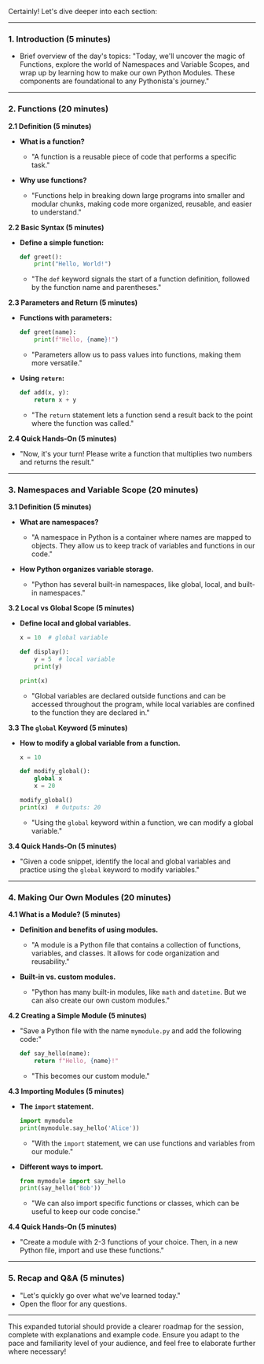 Certainly! Let's dive deeper into each section:

---

### 1. Introduction (5 minutes)

- Brief overview of the day's topics: "Today, we'll uncover the magic of Functions, explore the world of Namespaces and Variable Scopes, and wrap up by learning how to make our own Python Modules. These components are foundational to any Pythonista's journey."

---

### 2. Functions (20 minutes)

**2.1 Definition (5 minutes)**
- **What is a function?**
  - "A function is a reusable piece of code that performs a specific task."
  
- **Why use functions?**
  - "Functions help in breaking down large programs into smaller and modular chunks, making code more organized, reusable, and easier to understand."

**2.2 Basic Syntax (5 minutes)**
- **Define a simple function:**
  ```python
  def greet():
      print("Hello, World!")
  ```
  - "The `def` keyword signals the start of a function definition, followed by the function name and parentheses."

**2.3 Parameters and Return (5 minutes)**
- **Functions with parameters:**
  ```python
  def greet(name):
      print(f"Hello, {name}!")
  ```
  - "Parameters allow us to pass values into functions, making them more versatile."

- **Using `return`:**
  ```python
  def add(x, y):
      return x + y
  ```
  - "The `return` statement lets a function send a result back to the point where the function was called."

**2.4 Quick Hands-On (5 minutes)**
- "Now, it's your turn! Please write a function that multiplies two numbers and returns the result."

---

### 3. Namespaces and Variable Scope (20 minutes)

**3.1 Definition (5 minutes)**
- **What are namespaces?**
  - "A namespace in Python is a container where names are mapped to objects. They allow us to keep track of variables and functions in our code."

- **How Python organizes variable storage.**
  - "Python has several built-in namespaces, like global, local, and built-in namespaces."

**3.2 Local vs Global Scope (5 minutes)**
- **Define local and global variables.**
  ```python
  x = 10  # global variable

  def display():
      y = 5  # local variable
      print(y)

  print(x)
  ```
  - "Global variables are declared outside functions and can be accessed throughout the program, while local variables are confined to the function they are declared in."

**3.3 The `global` Keyword (5 minutes)**
- **How to modify a global variable from a function.**
  ```python
  x = 10

  def modify_global():
      global x
      x = 20

  modify_global()
  print(x)  # Outputs: 20
  ```
  - "Using the `global` keyword within a function, we can modify a global variable."

**3.4 Quick Hands-On (5 minutes)**
- "Given a code snippet, identify the local and global variables and practice using the `global` keyword to modify variables."

---

### 4. Making Our Own Modules (20 minutes)

**4.1 What is a Module? (5 minutes)**
- **Definition and benefits of using modules.**
  - "A module is a Python file that contains a collection of functions, variables, and classes. It allows for code organization and reusability."

- **Built-in vs. custom modules.**
  - "Python has many built-in modules, like `math` and `datetime`. But we can also create our own custom modules."

**4.2 Creating a Simple Module (5 minutes)**
- "Save a Python file with the name `mymodule.py` and add the following code:"
  ```python
  def say_hello(name):
      return f"Hello, {name}!"
  ```
  - "This becomes our custom module."

**4.3 Importing Modules (5 minutes)**
- **The `import` statement.**
  ```python
  import mymodule
  print(mymodule.say_hello('Alice'))
  ```
  - "With the `import` statement, we can use functions and variables from our module."

- **Different ways to import.**
  ```python
  from mymodule import say_hello
  print(say_hello('Bob'))
  ```
  - "We can also import specific functions or classes, which can be useful to keep our code concise."

**4.4 Quick Hands-On (5 minutes)**
- "Create a module with 2-3 functions of your choice. Then, in a new Python file, import and use these functions."

---

### 5. Recap and Q&A (5 minutes)

- "Let's quickly go over what we've learned today."
- Open the floor for any questions.

---

This expanded tutorial should provide a clearer roadmap for the session, complete with explanations and example code. Ensure you adapt to the pace and familiarity level of your audience, and feel free to elaborate further where necessary!